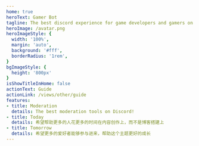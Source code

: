 ```yaml
---
home: true
heroText: Gamer Bot
tagline: The best discord experience for game developers and gamers on Official Gaming Servers!
heroImage: /avatar.png
heroImageStyle: {
  width: '100%',
  margin: 'auto',
  background: '#fff',
  borderRadius: '1rem',
}
bgImageStyle: {
  height: '800px'
}
isShowTitleInHome: false
actionText: Guide
actionLink: /views/other/guide
features:
- title: Moderation
  details: The best moderation tools on Discord!
- title: Today
  details: 希望帮助更多的人花更多的时间在内容创作上，而不是博客搭建上
- title: Tomorrow
  details: 希望更多的爱好者能够参与进来，帮助这个主题更好的成长
---
```

